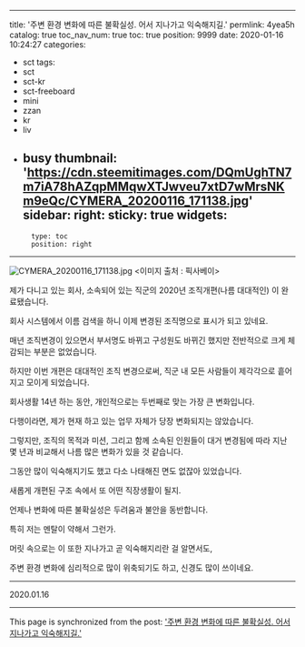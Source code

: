 
---
title: '주변 환경 변화에 따른 불확실성. 어서 지나가고 익숙해지길.'
permlink: 4yea5h
catalog: true
toc_nav_num: true
toc: true
position: 9999
date: 2020-01-16 10:24:27
categories:
- sct
tags:
- sct
- sct-kr
- sct-freeboard
- mini
- zzan
- kr
- liv
- busy
thumbnail: 'https://cdn.steemitimages.com/DQmUghTN7m7iA78hAZqpMMqwXTJwveu7xtD7wMrsNKm9eQc/CYMERA_20200116_171138.jpg'
sidebar:
    right:
        sticky: true
widgets:
    -
        type: toc
        position: right
---


![CYMERA_20200116_171138.jpg](https://cdn.steemitimages.com/DQmUghTN7m7iA78hAZqpMMqwXTJwveu7xtD7wMrsNKm9eQc/CYMERA_20200116_171138.jpg)
<이미지 출처 : 픽사베이>

제가 다니고 있는 회사,  소속되어 있는 직군의 2020년 조직개편(나름 대대적인) 이 완료됐습니다.

회사 시스템에서 이름 검색을 하니 이제 변경된 조직명으로 표시가 되고 있네요.

매년 조직변경이 있으면서 부서명도 바뀌고 구성원도 바뀌긴 했지만 전반적으로 크게 체감되는 부분은 없었습니다.

하지만 이번 개편은 대대적인 조직 변경으로써, 직군 내 모든 사람들이 제각각으로 흩어지고 모이게 되었습니다.

회사생활 14년 하는 동안, 개인적으로는 두번째로 맞는 가장 큰 변화입니다.

다행이라면, 제가 현재 하고 있는 업무 자체가 당장 변화되지는 않았습니다.

그렇지만, 조직의 목적과 미션, 그리고 함께 소속된 인원들이 대거 변경됨에 따라 지난 몇 년과 비교해서 나름 많은 변화가 있을 것 같습니다.

그동안 많이 익숙해지기도 했고 다소 나태해진 면도 없잖아 있었습니다.

새롭게 개편된 구조 속에서 또 어떤 직장생활이 될지.

언제나 변화에 따른 불확실성은 두려움과 불안을 동반합니다.

특히 저는 멘탈이 약해서 그런가. 

머릿 속으로는 이 또한 지나가고 곧 익숙해지리란 걸 알면서도,

주변 환경 변화에 심리적으로 많이 위축되기도 하고, 신경도 많이 쓰이네요.

***

2020.01.16

- - -

This page is synchronized from the post: ['주변 환경 변화에 따른 불확실성. 어서 지나가고 익숙해지길.'](https://steemit.com/@lucky2015/4yea5h)
